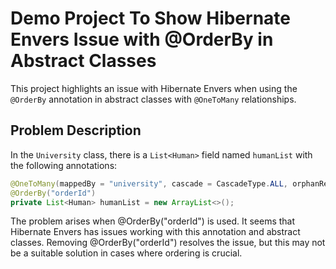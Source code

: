 # Demo Project To Show Hibernate Envers Issue with @OrderBy in Abstract Classes

This project highlights an issue with Hibernate Envers when using the `@OrderBy` annotation in abstract classes with `@OneToMany` relationships.

## Problem Description

In the `University` class, there is a `List<Human>` field named `humanList` with the following annotations:

```java
@OneToMany(mappedBy = "university", cascade = CascadeType.ALL, orphanRemoval = true)
@OrderBy("orderId")
private List<Human> humanList = new ArrayList<>();
```
The problem arises when @OrderBy("orderId") is used. It seems that Hibernate Envers has issues working with this annotation and abstract classes.
Removing @OrderBy("orderId") resolves the issue, but this may not be a suitable solution in cases where ordering is crucial.
